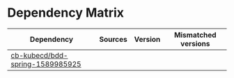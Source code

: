 # Dependency Matrix

Dependency | Sources | Version | Mismatched versions
---------- | ------- | ------- | -------------------
[cb-kubecd/bdd-spring-1589985925](https://github.com/cb-kubecd/bdd-spring-1589985925.git) |  | []() | 
